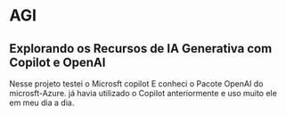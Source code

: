 # AGI
## Explorando os Recursos de IA Generativa com Copilot e OpenAI
Nesse projeto testei o Microsft copilot E conheci o Pacote OpenAI do microsft-Azure.
já havia utilizado o Copilot anteriormente e uso muito ele em meu dia a dia. 
